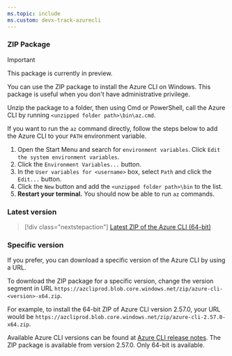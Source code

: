 ```yaml
---
ms.topic: include
ms.custom: devx-track-azurecli
---
```


### ZIP Package

> [!IMPORTANT]
> This package is currently in preview.

You can use the ZIP package to install the Azure CLI on Windows. This package is useful when you
don't have administrative privilege.

Unzip the package to a folder, then using Cmd or PowerShell, call the Azure CLI by running
`<unzipped folder path>\bin\az.cmd`.

If you want to run the `az` command directly, follow the steps below to add the Azure CLI to your
`PATH` environment variable.

1. Open the Start Menu and search for `environment variables`. Click
   `Edit the system environment variables`.
1. Click the `Environment Variables...` button.
1. In the `User variables for <username>` box, select `Path` and click the `Edit...` button.
1. Click the `New` button and add the `<unzipped folder path>\bin` to the list.
1. **Restart your terminal.**  You should now be able to run `az` commands.

### Latest version

> [!div class="nextstepaction"]
> [Latest ZIP of the Azure CLI (64-bit)][02]

### Specific version

If you prefer, you can download a specific version of the Azure CLI by using a URL.

To download the ZIP package for a specific version, change the version segment in URL
`https://azcliprod.blob.core.windows.net/zip/azure-cli-<version>-x64.zip`.

For example, to install the 64-bit ZIP of Azure CLI version 2.57.0, your URL would be
`https://azcliprod.blob.core.windows.net/zip/azure-cli-2.57.0-x64.zip`.

Available Azure CLI versions can be found at [Azure CLI release notes][01]. The ZIP package is
available from version 2.57.0. Only 64-bit is available.

<!-- link references -->

[01]: ../release-notes-azure-cli.md
[02]: https://aka.ms/installazurecliwindowszipx64
